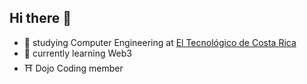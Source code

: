 ## Hi there 👋



- 🔭 studying Computer Engineering at [El Tecnológico de Costa Rica](https://www.tec.ac.cr/)
- 🌱 currently learning Web3
- ⛩️ Dojo Coding member



